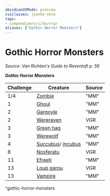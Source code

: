 ```yaml
---
obsidianUIMode: preview
cssclasses: json5e-note
tags:
- compendium/src/5e/vrgr
aliases: ["Gothic Horror Monsters"]
---
```

# Gothic Horror Monsters
*Source: Van Richten's Guide to Ravenloft p. 56* 

**Gothic Horror Monsters**

| Challenge | Creature | Source |
|-----------|----------|--------|
| 1/4 | [Zombie](/3-Mechanics/CLI/bestiary/undead/zombie.md) | "MM" |
| 1 | [Ghoul](/3-Mechanics/CLI/bestiary/undead/ghoul.md) | "MM" |
| 2 | [Gargoyle](/3-Mechanics/CLI/bestiary/elemental/gargoyle.md) | "MM" |
| 2 | [Wereraven](/3-Mechanics/CLI/bestiary/humanoid/wereraven-vrgr.md) | VGR |
| 3 | [Green hag](/3-Mechanics/CLI/bestiary/fey/green-hag.md) | "MM" |
| 3 | [Werewolf](/3-Mechanics/CLI/bestiary/humanoid/werewolf.md) | "MM" |
| 4 | [Succubus](/3-Mechanics/CLI/bestiary/fiend/succubus.md)/ [incubus](/3-Mechanics/CLI/bestiary/fiend/incubus.md) | "MM" |
| 8 | [Nosferatu](/3-Mechanics/CLI/bestiary/undead/nosferatu-vrgr.md) | VGR |
| 11 | [Efreeti](/3-Mechanics/CLI/bestiary/elemental/efreeti.md) | "MM" |
| 13 | [Loup garou](/3-Mechanics/CLI/bestiary/monstrosity/loup-garou-vrgr.md) | VGR |
| 13 | [Vampire](/3-Mechanics/CLI/bestiary/undead/vampire.md) | "MM" |
^gothic-horror-monsters